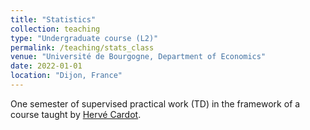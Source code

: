 ```yaml
---
title: "Statistics"
collection: teaching
type: "Undergraduate course (L2)"
permalink: /teaching/stats_class
venue: "Université de Bourgogne, Department of Economics"
date: 2022-01-01
location: "Dijon, France"
---
```


One semester of supervised practical work (TD) in the framework of a course taught by [Hervé Cardot](https://cardot.perso.math.cnrs.fr).
